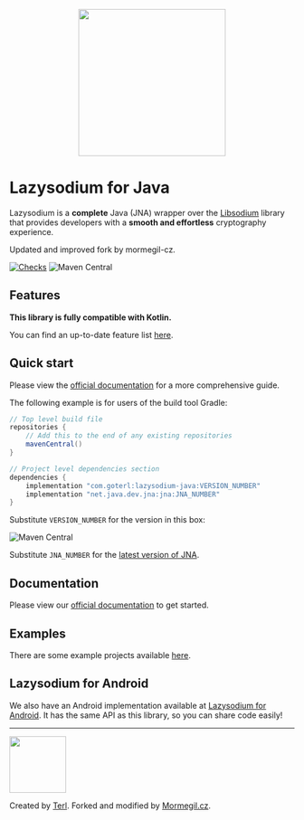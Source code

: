 <p align="center"><img width="260" src="https://filedn.com/lssh2fV92SE8dRT5CWJvvSy/lazysodium_large_transparent.png" /></p>

# Lazysodium for Java

Lazysodium is a **complete** Java (JNA) wrapper over the [Libsodium](https://github.com/jedisct1/libsodium) library that provides developers with a **smooth and effortless** cryptography experience.

Updated and improved fork by mormegil-cz.

[![Checks](https://github.com/mormegil-cz/lazysodium-java/actions/workflows/primary.yml/badge.svg)](https://github.com/mormegil-cz/lazysodium-java/actions/workflows/primary.yml)
![Maven Central](https://img.shields.io/maven-central/v/cz.mormegil/lazysodium-java?color=%23fff&label=Maven%20Central)

## Features

**This library is fully compatible with Kotlin.**

You can find an up-to-date feature list [here](https://github.com/terl/lazysodium-java/wiki/features).

## Quick start
Please view the [official documentation](https://github.com/terl/lazysodium-java/wiki/installation) for a more comprehensive guide.

The following example is for users of the build tool Gradle:

```groovy
// Top level build file
repositories {
    // Add this to the end of any existing repositories
    mavenCentral() 
}

// Project level dependencies section
dependencies {
    implementation "com.goterl:lazysodium-java:VERSION_NUMBER"
    implementation "net.java.dev.jna:jna:JNA_NUMBER"
}
```

Substitute `VERSION_NUMBER` for the version in this box:

![Maven Central](https://img.shields.io/maven-central/v/com.goterl/lazysodium-java?color=%23fff&label=Maven%20Central)

Substitute `JNA_NUMBER` for the [latest version of JNA](https://github.com/java-native-access/jna/releases).

## Documentation

Please view our [official documentation](https://github.com/terl/lazysodium-java/wiki) to get started.


## Examples
There are some example projects available [here](https://github.com/terl/lazysodium-java/tree/master/sample-app).


## Lazysodium for Android
We also have an Android implementation available at [Lazysodium for Android](https://github.com/terl/lazysodium-android). It has the same API as this library, so you can share code easily!

---

<a href="https://terl.co"><img width="100" style="float: left: display: inline;" src="https://filedn.com/lssh2fV92SE8dRT5CWJvvSy/terl.png" /></a>

Created by [Terl](https://terl.co).
Forked and modified by [Mormegil.cz](https://github.com/mormegil-cz/).
